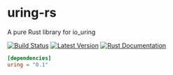 # uring-rs
A pure Rust library for io_uring

[![Build Status](https://api.travis-ci.org/matthunz/uring-rs.svg)](https://travis-ci.org/matthunz/uring-rs)
[![Latest Version](https://img.shields.io/crates/v/uring.svg)](https://crates.io/crates/uring)
[![Rust Documentation](https://img.shields.io/badge/api-rustdoc-blue.svg)](https://docs.rs/uring)

```toml
[dependencies]
uring = "0.1"
```
